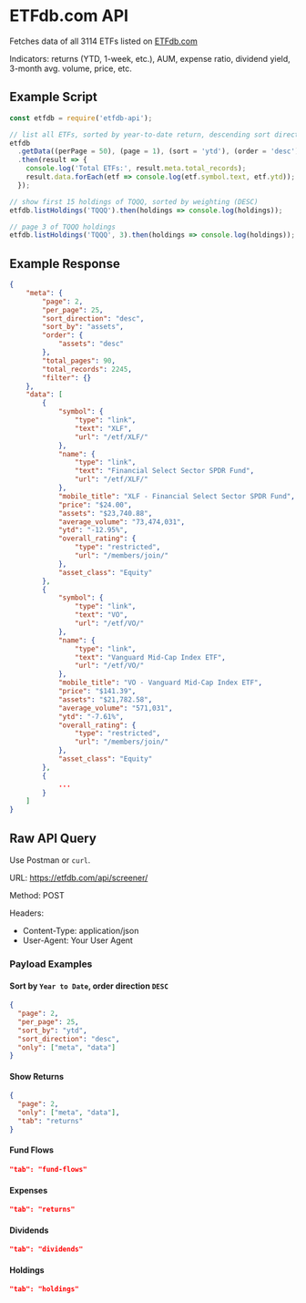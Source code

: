 # ETFdb.com API

Fetches data of all 3114 ETFs listed on [ETFdb.com](https://www.ETFdb.com)

Indicators: returns (YTD, 1-week, etc.), AUM, expense ratio, dividend yield, 3-month avg. volume, price, etc.

## Example Script

```javascript
const etfdb = require('etfdb-api');

// list all ETFs, sorted by year-to-date return, descending sort direction
etfdb
  .getData((perPage = 50), (page = 1), (sort = 'ytd'), (order = 'desc'))
  .then(result => {
    console.log('Total ETFs:', result.meta.total_records);
    result.data.forEach(etf => console.log(etf.symbol.text, etf.ytd));
  });

// show first 15 holdings of TQQQ, sorted by weighting (DESC)
etfdb.listHoldings('TQQQ').then(holdings => console.log(holdings));

// page 3 of TQQQ holdings
etfdb.listHoldings('TQQQ', 3).then(holdings => console.log(holdings));
```

## Example Response

```json
{
    "meta": {
        "page": 2,
        "per_page": 25,
        "sort_direction": "desc",
        "sort_by": "assets",
        "order": {
            "assets": "desc"
        },
        "total_pages": 90,
        "total_records": 2245,
        "filter": {}
    },
    "data": [
        {
            "symbol": {
                "type": "link",
                "text": "XLF",
                "url": "/etf/XLF/"
            },
            "name": {
                "type": "link",
                "text": "Financial Select Sector SPDR Fund",
                "url": "/etf/XLF/"
            },
            "mobile_title": "XLF - Financial Select Sector SPDR Fund",
            "price": "$24.00",
            "assets": "$23,740.88",
            "average_volume": "73,474,031",
            "ytd": "-12.95%",
            "overall_rating": {
                "type": "restricted",
                "url": "/members/join/"
            },
            "asset_class": "Equity"
        },
        {
            "symbol": {
                "type": "link",
                "text": "VO",
                "url": "/etf/VO/"
            },
            "name": {
                "type": "link",
                "text": "Vanguard Mid-Cap Index ETF",
                "url": "/etf/VO/"
            },
            "mobile_title": "VO - Vanguard Mid-Cap Index ETF",
            "price": "$141.39",
            "assets": "$21,782.58",
            "average_volume": "571,031",
            "ytd": "-7.61%",
            "overall_rating": {
                "type": "restricted",
                "url": "/members/join/"
            },
            "asset_class": "Equity"
        },
        {
            ...
        }
    ]
}
```

## Raw API Query

Use Postman or `curl`.

URL: https://etfdb.com/api/screener/

Method: POST

Headers:

- Content-Type: application/json
- User-Agent: Your User Agent

### Payload Examples

#### Sort by `Year to Date`, order direction `DESC`

```json
{
  "page": 2,
  "per_page": 25,
  "sort_by": "ytd",
  "sort_direction": "desc",
  "only": ["meta", "data"]
}
```

#### Show Returns

```json
{
  "page": 2,
  "only": ["meta", "data"],
  "tab": "returns"
}
```

#### Fund Flows

```json
"tab": "fund-flows"
```

#### Expenses

```json
"tab": "returns"
```

#### Dividends

```json
"tab": "dividends"
```

#### Holdings

```json
"tab": "holdings"
```
